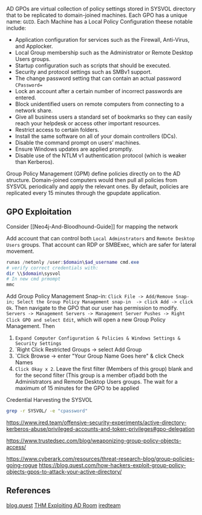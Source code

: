 
AD GPOs are virtual collection of policy settings stored in SYSVOL directory that to be replicated to domain-joined machines. Each GPO has a unique name: `GUID`. Each Machine has a Local Policy Configuration theese notable include:

-   Application configuration for services such as the Firewall, Anti-Virus, and Applocker.  
-   Local Group membership such as the Administrator or Remote Desktop Users groups.
-   Startup configuration such as scripts that should be executed.
-   Security and protocol settings such as SMBv1 support.
-   The change password setting that can contain an actual  password `CPassword=`
-    Lock an account after a certain number of incorrect passwords are entered.
-   Block unidentified users on remote computers from connecting to a network share.
-   Give all business users a standard set of bookmarks so they can easily reach your helpdesk or access other important resources.
-   Restrict access to certain folders.
-   Install the same software on all of your domain controllers (DCs).
-   Disable the command prompt on users’ machines.
-   Ensure Windows updates are applied promptly.
-   Disable use of the NTLM v1 authentication protocol (which is weaker than Kerberos).

Group Policy Management (GPM) define policies directly on to the AD structure. Domain-joined computers would then pull all policies from SYSVOL periodically and apply the relevant ones. By default, policies are replicated every 15 minutes through the gpupdate application.

## GPO Exploitation

Consider [[Neo4j-And-Bloodhound-Guide]] for mapping the network

Add account that can control both `Local Adminstrators` and `Remote Desktop Users` groups. That account can RDP or SMBExec, which are safer for lateral movement.
```powershell
runas /netonly /user:$domain\$ad_username cmd.exe
# verify correct credentials with:
dir \\$domain\sysvol
# In new cmd prmompt
mmc
```
Add Group Policy Management Snap-in:  `Click File -> Add/Remove Snap-in; Select the Group Policy Management snap-in  -> click Add -> click Ok`. Then navigate to the GPO that our user has permission to modify. `Servers -> Management Servers -> Management Server Pushes -> Right Click GPO and select Edit`, which will open a new Group Policy Management. Then
1.  `Expand Computer Configuration & Policies & Windows Settings & Security Settings`
1. `Right Click Restricted Groups -> select Add Group
1.  `Click Browse -> enter "Your Group Name Goes here" &  click Check Names
1.  `Click Okay x 2`.
Leave the first filter (Members of this group) blank and for the second filter (This group is a member of)add both the Administrators and Remote Desktop Users groups. The wait for a maximum of 15 minutes for the GPO to be applied


Credential Harvesting the SYSVOL
```bash
grep -r SYSVOL/ -e "cpassword"
```

https://www.ired.team/offensive-security-experiments/active-directory-kerberos-abuse/privileged-accounts-and-token-privileges#gpo-delegation

https://www.trustedsec.com/blog/weaponizing-group-policy-objects-access/

https://www.cyberark.com/resources/threat-research-blog/group-policies-going-rogue
https://blog.quest.com/how-hackers-exploit-group-policy-objects-gpos-to-attack-your-active-directory/

## References

[blog.quest](https://blog.quest.com/how-hackers-exploit-group-policy-objects-gpos-to-attack-your-active-directory/)
[THM Exploiting AD Room](https://tryhackme.com/room/exploitingad)
[iredteam](https://www.ired.team/offensive-security-experiments/active-directory-kerberos-abuse/privileged-accounts-and-token-privileges#gpo-delegation)